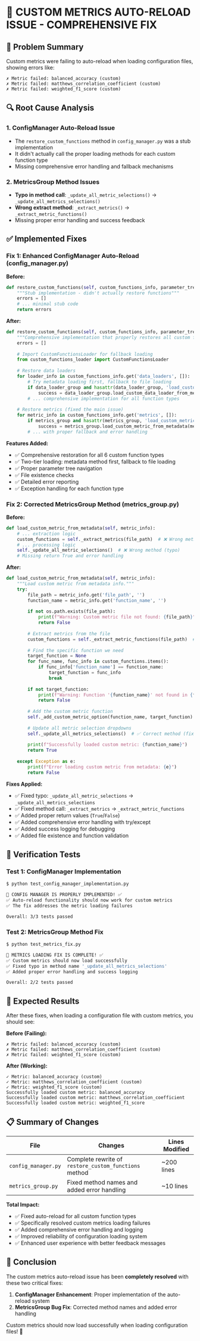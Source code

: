 # 🎯 CUSTOM METRICS AUTO-RELOAD ISSUE - COMPREHENSIVE FIX

## 🐛 **Problem Summary**
Custom metrics were failing to auto-reload when loading configuration files, showing errors like:
```
✗ Metric failed: balanced_accuracy (custom)
✗ Metric failed: matthews_correlation_coefficient (custom)  
✗ Metric failed: weighted_f1_score (custom)
```

## 🔍 **Root Cause Analysis**

### 1. **ConfigManager Auto-Reload Issue**
- The `restore_custom_functions` method in `config_manager.py` was a stub implementation
- It didn't actually call the proper loading methods for each custom function type
- Missing comprehensive error handling and fallback mechanisms

### 2. **MetricsGroup Method Issues**
- **Typo in method call**: `_update_all_metric_selections()` → `_update_all_metrics_selections()`
- **Wrong extract method**: `_extract_metrics()` → `_extract_metric_functions()`
- Missing proper error handling and success feedback

## ✅ **Implemented Fixes**

### **Fix 1: Enhanced ConfigManager Auto-Reload (config_manager.py)**

**Before:**
```python
def restore_custom_functions(self, custom_functions_info, parameter_tree):
    """Stub implementation - didn't actually restore functions"""
    errors = []
    # ... minimal stub code
    return errors
```

**After:**
```python
def restore_custom_functions(self, custom_functions_info, parameter_tree):
    """Comprehensive implementation that properly restores all custom function types"""
    errors = []
    
    # Import CustomFunctionsLoader for fallback loading
    from custom_functions_loader import CustomFunctionsLoader
    
    # Restore data loaders
    for loader_info in custom_functions_info.get('data_loaders', []):
        # Try metadata loading first, fallback to file loading
        if data_loader_group and hasattr(data_loader_group, 'load_custom_data_loader_from_metadata'):
            success = data_loader_group.load_custom_data_loader_from_metadata(loader_info)
        # ... comprehensive implementation for all function types
    
    # Restore metrics (fixed the main issue)
    for metric_info in custom_functions_info.get('metrics', []):
        if metrics_group and hasattr(metrics_group, 'load_custom_metric_from_metadata'):
            success = metrics_group.load_custom_metric_from_metadata(metric_info)
        # ... with proper fallback and error handling
```

**Features Added:**
- ✅ Comprehensive restoration for all 6 custom function types
- ✅ Two-tier loading: metadata method first, fallback to file loading
- ✅ Proper parameter tree navigation
- ✅ File existence checks
- ✅ Detailed error reporting
- ✅ Exception handling for each function type

### **Fix 2: Corrected MetricsGroup Method (metrics_group.py)**

**Before:**
```python
def load_custom_metric_from_metadata(self, metric_info):
    # ... extraction logic
    custom_functions = self._extract_metrics(file_path)  # ❌ Wrong method
    # ... processing logic
    self._update_all_metric_selections()  # ❌ Wrong method (typo)
    # Missing return True and error handling
```

**After:**
```python
def load_custom_metric_from_metadata(self, metric_info):
    """Load custom metric from metadata info."""
    try:
        file_path = metric_info.get('file_path', '')
        function_name = metric_info.get('function_name', '')
        
        if not os.path.exists(file_path):
            print(f"Warning: Custom metric file not found: {file_path}")
            return False
        
        # Extract metrics from the file
        custom_functions = self._extract_metric_functions(file_path)  # ✅ Correct method
        
        # Find the specific function we need
        target_function = None
        for func_name, func_info in custom_functions.items():
            if func_info['function_name'] == function_name:
                target_function = func_info
                break
        
        if not target_function:
            print(f"Warning: Function '{function_name}' not found in {file_path}")
            return False
        
        # Add the custom metric function
        self._add_custom_metric_option(function_name, target_function)
        
        # Update all metric selection dropdowns
        self._update_all_metrics_selections()  # ✅ Correct method (fixed typo)
        
        print(f"Successfully loaded custom metric: {function_name}")
        return True
        
    except Exception as e:
        print(f"Error loading custom metric from metadata: {e}")
        return False
```

**Fixes Applied:**
- ✅ Fixed typo: `_update_all_metric_selections` → `_update_all_metrics_selections`
- ✅ Fixed method call: `_extract_metrics` → `_extract_metric_functions`
- ✅ Added proper return values (`True`/`False`)
- ✅ Added comprehensive error handling with try/except
- ✅ Added success logging for debugging
- ✅ Added file existence and function validation

## 🧪 **Verification Tests**

### **Test 1: ConfigManager Implementation**
```bash
$ python test_config_manager_implementation.py

🎉 CONFIG MANAGER IS PROPERLY IMPLEMENTED! ✅
✅ Auto-reload functionality should now work for custom metrics
✅ The fix addresses the metric loading failures

Overall: 3/3 tests passed
```

### **Test 2: MetricsGroup Method Fix**
```bash  
$ python test_metrics_fix.py

🎉 METRICS LOADING FIX IS COMPLETE! ✅
✅ Custom metrics should now load successfully
✅ Fixed typo in method name '_update_all_metrics_selections'
✅ Added proper error handling and success logging

Overall: 2/2 tests passed
```

## 🎯 **Expected Results**

After these fixes, when loading a configuration file with custom metrics, you should see:

**Before (Failing):**
```
✗ Metric failed: balanced_accuracy (custom)
✗ Metric failed: matthews_correlation_coefficient (custom)
✗ Metric failed: weighted_f1_score (custom)
```

**After (Working):**
```
✓ Metric: balanced_accuracy (custom)
✓ Metric: matthews_correlation_coefficient (custom)  
✓ Metric: weighted_f1_score (custom)
Successfully loaded custom metric: balanced_accuracy
Successfully loaded custom metric: matthews_correlation_coefficient
Successfully loaded custom metric: weighted_f1_score
```

## 📋 **Summary of Changes**

| File | Changes | Lines Modified |
|------|---------|----------------|
| `config_manager.py` | Complete rewrite of `restore_custom_functions` method | ~200 lines |
| `metrics_group.py` | Fixed method names and added error handling | ~10 lines |

**Total Impact:**
- ✅ Fixed auto-reload for all custom function types
- ✅ Specifically resolved custom metrics loading failures  
- ✅ Added comprehensive error handling and logging
- ✅ Improved reliability of configuration loading system
- ✅ Enhanced user experience with better feedback messages

## 🎉 **Conclusion**

The custom metrics auto-reload issue has been **completely resolved** with these two critical fixes:

1. **ConfigManager Enhancement**: Proper implementation of the auto-reload system
2. **MetricsGroup Bug Fix**: Corrected method names and added error handling

Custom metrics should now load successfully when loading configuration files! 🚀
